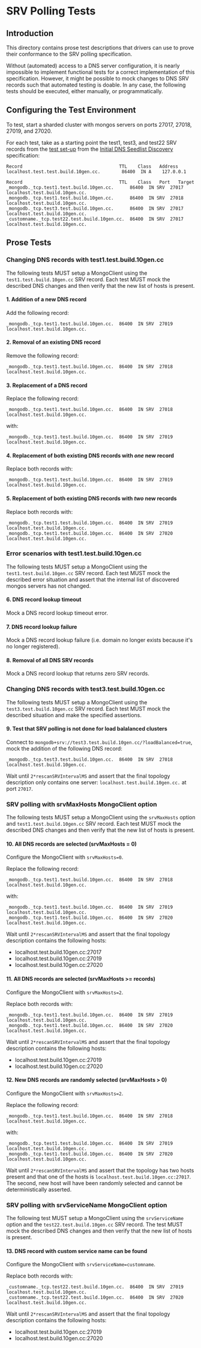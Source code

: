 # SRV Polling Tests

## Introduction

This directory contains prose test descriptions that drivers can use to prove their conformance to the SRV polling
specification.

Without (automated) access to a DNS server configuration, it is nearly impossible to implement functional tests for a
correct implementation of this specification. However, it might be possible to mock changes to DNS SRV records such that
automated testing is doable. In any case, the following tests should be executed, either manually, or programmatically.

## Configuring the Test Environment

To test, start a sharded cluster with mongos servers on ports 27017, 27018, 27019, and 27020.

For each test, take as a starting point the test1, test3, and test22 SRV records from the
[test set-up](../../initial-dns-seedlist-discovery/tests/README.md) from the
[Initial DNS Seedlist Discovery](../../initial-dns-seedlist-discovery/initial-dns-seedlist-discovery.md) specification:

```
Record                                    TTL    Class   Address
localhost.test.test.build.10gen.cc.        86400  IN A    127.0.0.1

Record                                    TTL    Class   Port   Target
_mongodb._tcp.test1.test.build.10gen.cc.      86400  IN SRV  27017  localhost.test.build.10gen.cc.
_mongodb._tcp.test1.test.build.10gen.cc.      86400  IN SRV  27018  localhost.test.build.10gen.cc.
_mongodb._tcp.test3.test.build.10gen.cc.      86400  IN SRV  27017  localhost.test.build.10gen.cc.
_customname._tcp.test22.test.build.10gen.cc.  86400  IN SRV  27017  localhost.test.build.10gen.cc.
```

## Prose Tests

### Changing DNS records with test1.test.build.10gen.cc

The following tests MUST setup a MongoClient using the `test1.test.build.10gen.cc` SRV record. Each test MUST mock the
described DNS changes and then verify that the new list of hosts is present.

#### 1. Addition of a new DNS record

Add the following record:

```
_mongodb._tcp.test1.test.build.10gen.cc.  86400  IN SRV  27019  localhost.test.build.10gen.cc.
```

#### 2. Removal of an existing DNS record

Remove the following record:

```
_mongodb._tcp.test1.test.build.10gen.cc.  86400  IN SRV  27018  localhost.test.build.10gen.cc.
```

#### 3. Replacement of a DNS record

Replace the following record:

```
_mongodb._tcp.test1.test.build.10gen.cc.  86400  IN SRV  27018  localhost.test.build.10gen.cc.
```

with:

```
_mongodb._tcp.test1.test.build.10gen.cc.  86400  IN SRV  27019  localhost.test.build.10gen.cc.
```

#### 4. Replacement of both existing DNS records with *one* new record

Replace both records with:

```
_mongodb._tcp.test1.test.build.10gen.cc.  86400  IN SRV  27019  localhost.test.build.10gen.cc.
```

#### 5. Replacement of both existing DNS records with *two* new records

Replace both records with:

```
_mongodb._tcp.test1.test.build.10gen.cc.  86400  IN SRV  27019  localhost.test.build.10gen.cc.
_mongodb._tcp.test1.test.build.10gen.cc.  86400  IN SRV  27020  localhost.test.build.10gen.cc.
```

### Error scenarios with test1.test.build.10gen.cc

The following tests MUST setup a MongoClient using the `test1.test.build.10gen.cc` SRV record. Each test MUST mock the
described error situation and assert that the internal list of discovered mongos servers has not changed.

#### 6. DNS record lookup timeout

Mock a DNS record lookup timeout error.

#### 7. DNS record lookup failure

Mock a DNS record lookup failure (i.e. domain no longer exists because it's no longer registered).

#### 8. Removal of all DNS SRV records

Mock a DNS record lookup that returns zero SRV records.

### Changing DNS records with test3.test.build.10gen.cc

The following tests MUST setup a MongoClient using the `test3.test.build.10gen.cc` SRV record. Each test MUST mock the
described situation and make the specified assertions.

#### 9. Test that SRV polling is not done for load balalanced clusters

Connect to `mongodb+srv://test3.test.build.10gen.cc/?loadBalanced=true`, mock the addition of the following DNS record:

```
_mongodb._tcp.test3.test.build.10gen.cc.  86400  IN SRV  27018  localhost.test.build.10gen.cc.
```

Wait until `2*rescanSRVIntervalMS` and assert that the final topology description only contains one server:
`localhost.test.build.10gen.cc.` at port `27017`.

### SRV polling with srvMaxHosts MongoClient option

The following tests MUST setup a MongoClient using the `srvMaxHosts` option and `test1.test.build.10gen.cc` SRV record.
Each test MUST mock the described DNS changes and then verify that the new list of hosts is present.

#### 10. All DNS records are selected (srvMaxHosts = 0)

Configure the MongoClient with `srvMaxHosts=0`.

Replace the following record:

```
_mongodb._tcp.test1.test.build.10gen.cc.  86400  IN SRV  27018  localhost.test.build.10gen.cc.
```

with:

```
_mongodb._tcp.test1.test.build.10gen.cc.  86400  IN SRV  27019  localhost.test.build.10gen.cc.
_mongodb._tcp.test1.test.build.10gen.cc.  86400  IN SRV  27020  localhost.test.build.10gen.cc.
```

Wait until `2*rescanSRVIntervalMS` and assert that the final topology description contains the following hosts:

- localhost.test.build.10gen.cc:27017
- localhost.test.build.10gen.cc:27019
- localhost.test.build.10gen.cc:27020

#### 11. All DNS records are selected (srvMaxHosts >= records)

Configure the MongoClient with `srvMaxHosts=2`.

Replace both records with:

```
_mongodb._tcp.test1.test.build.10gen.cc.  86400  IN SRV  27019  localhost.test.build.10gen.cc.
_mongodb._tcp.test1.test.build.10gen.cc.  86400  IN SRV  27020  localhost.test.build.10gen.cc.
```

Wait until `2*rescanSRVIntervalMS` and assert that the final topology description contains the following hosts:

- localhost.test.build.10gen.cc:27019
- localhost.test.build.10gen.cc:27020

#### 12. New DNS records are randomly selected (srvMaxHosts > 0)

Configure the MongoClient with `srvMaxHosts=2`.

Replace the following record:

```
_mongodb._tcp.test1.test.build.10gen.cc.  86400  IN SRV  27018  localhost.test.build.10gen.cc.
```

with:

```
_mongodb._tcp.test1.test.build.10gen.cc.  86400  IN SRV  27019  localhost.test.build.10gen.cc.
_mongodb._tcp.test1.test.build.10gen.cc.  86400  IN SRV  27020  localhost.test.build.10gen.cc.
```

Wait until `2*rescanSRVIntervalMS` and assert that the topology has two hosts present and that one of the hosts is
`localhost.test.build.10gen.cc:27017`. The second, new host will have been randomly selected and cannot be
deterministically asserted.

### SRV polling with srvServiceName MongoClient option

The following test MUST setup a MongoClient using the `srvServiceName` option and the `test22.test.build.10gen.cc` SRV
record. The test MUST mock the described DNS changes and then verify that the new list of hosts is present.

#### 13. DNS record with custom service name can be found

Configure the MongoClient with `srvServiceName=customname`.

Replace both records with:

```
_customname._tcp.test22.test.build.10gen.cc.  86400  IN SRV  27019  localhost.test.build.10gen.cc.
_customname._tcp.test22.test.build.10gen.cc.  86400  IN SRV  27020  localhost.test.build.10gen.cc.
```

Wait until `2*rescanSRVIntervalMS` and assert that the final topology description contains the following hosts:

- localhost.test.build.10gen.cc:27019
- localhost.test.build.10gen.cc:27020
